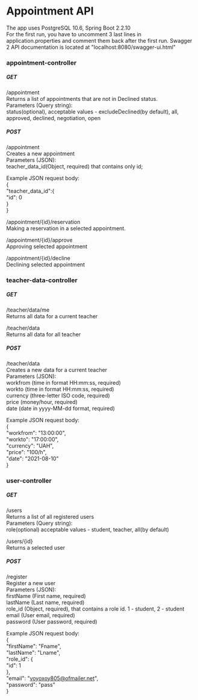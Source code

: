 # Appointment API
The app uses PostgreSQL 10.6, Spring Boot 2.2.10  
For the first run, you have to uncomment 3 last lines in application.properties and comment them back after the first run. Swagger 2 API documentation is located at "localhost:8080/swagger-ui.html"

###  **appointment-controller**  
##### GET  
/appointment  
Returns a list of appointments that are not in Declined status.  
Parameters (Query string):  
status(optional), acceptable values - excludeDeclined(by default), all, approved, declined, negotiation, open  
  
  
##### POST  
/appointment  
Creates a new appointment  
Parameters (JSON):  
teacher_data_id(Object, required) that contains only id;  
  
Example JSON request body:  
{  
	"teacher_data_id":{  	
	    "id": 0  
	}  
}
  
  
/appointment/{id}/reservation  
Making a reservation in a selected appointment.  
  
  
/appointment/{id}/approve  
Approving selected appointment  
  
  
/appointment/{id}/decline  
Declining selected appointment  
  
  
  
###  **teacher-data-controller**  
##### GET  
/teacher/data/me  
Returns all data for a current teacher  
  
  
/teacher/data  
Returns all data for all teacher  
  
  
##### POST  
/teacher/data  
Creates a new data for a current teacher  
Parameters (JSON):  
workfrom (time in format HH:mm:ss, required)  
workto (time in format HH:mm:ss, required)  
currency (three-letter ISO code, required)  
price (money/hour, required)  
date (date in yyyy-MM-dd format, required)  
  
 Example JSON request body:    
 {  
  	"workfrom": "13:00:00",  
  	"workto": "17:00:00",  
  	"currency": "UAH",  
  	"price": "100/h",  
  	"date": "2021-08-10"  
 }  
  
  ### **user-controller**  
  ##### GET  
  /users  
  Returns a list of all registered users  
  Parameters (Query string):  
  role(optional) acceptable values - student, teacher, all(by default)  
    
    
  /users/{id}  
  Returns a selected user  
  
  
  ##### POST  
  /register  
  Register a new user  
  Parameters (JSON):  
  firstName (First name, required)  
  lastName (Last name, required)  
  role_id (Object, required), that contains a role id. 1 - student, 2 - student  
  email (User email, required)  
  password (User password, required)  
  
  Example JSON request body:  
  {  
  	"firstName": "Fname",  
  	"lastName": "Lname",  
  	"role_id": {  
  		"id": 1  
  	},  
  	"email": "voyoxoy805@ofmailer.net",  
  	"password": "pass"  
  }
  
